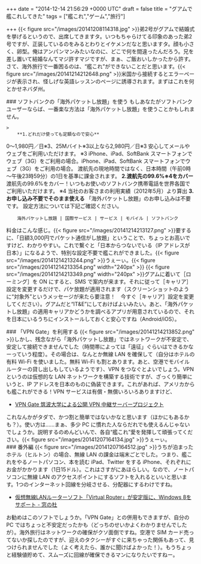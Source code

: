 
+++
date = "2014-12-14 21:56:29 +0000 UTC"
draft = false
title = "グアムで艦これしてきた"
tags = ["艦これ","ゲーム","旅行"]

+++
{{< figure src="/images/20141208114318.jpg"  >}}弟2号がグアムで結婚式を挙げるというので、出席してきますタ。いつもちゃらけてる印象のあった弟2号ですが、正装しているのをみるとわりとイケメンだなと思いますタ。顔も小さく、卵型。俺はアンパンマンみたいなのに、どこで何を間違ったんだろう。兄を差し置いて結婚なんてマジ許すマジですが、まぁ、ご飯おいしかったから許す。さて、海外旅行で一番困るのは、“艦これ”ができないことだと思います。{{< figure src="/images/20141214212648.png"  >}}米国から接続するとエラーページが表示され、怪しげな英語レッスンのページに誘導されます。まずはこれを何とかせネバダ州。

<div class="section">
    ### ソフトバンクの「海外パケットし放題」を使う
    もしあなたがソフトバンクユーザーならば、一番楽な方法は「海外パケットし放題」を使うことかもしれません。

    >
        **1.どれだけ使っても定額なので安心**
0～1,980円／日※3、25Mバイト※3以上なら2,980円／日※3
安心してメールやウェブをご利用いただけます。
※3
iPhone、iPad、SoftBank スマートフォンでウェブ（3G）をご利用の場合。iPhone、iPad、SoftBank スマートフォンでウェブ（3G）をご利用の場合。
渡航先の現地時間ではなく、日本時間（午前0時～午後23時59分）の1日を基準に課金されます。
**2.渡航先の99.6%※4をカバー**
渡航先の99.6%をカバー！いつもお使いのソフトバンク携帯電話を世界各国でご利用いただけます。
※4
当社のお客さまの利用実績（2012年5月）より算出
**3.お申し込み不要でそのまま使える**
「海外パケットし放題」のお申し込みは不要です。
設定方法については下記ご確認ください。

        海外パケットし放題 | 国際サービス | サービス | モバイル | ソフトバンク
    
料金はこんな感じ。{{< figure src="/images/20141214213127.png"  >}}要するに、「日額3,000円でパケット通信がし放題」ということで、ちょっとお高いですけど、わかりやすい。これで繋ぐと「日本からつないでいる（IP アドレスが日本）」になるようで、特別な設定不要で艦これができました。{{< figure src="/images/20141214213244.png"  >}}うぇーぃ。{{< figure src="/images/20141214213354.png" width="240px" >}} {{< figure src="/images/20141214213349.png" width="240px" >}}グアムに着いて［ローミング］を ON にすると、SMS で案内が来ます。それに従って［キャリア］設定を変更するだけで、パケ放題が適用されます（スクリーンショットのように“対象外”というメッセージが来たら要注意！　今すぐ［キャリア］設定を変更してください）。グアムだと“IT&amp;E”にしておけばよいみたい。あと、「海外パケットし放題」の適用キャリアかどうかを調べるアプリが用意されているので、それを日本にいるうちにインストールしておくと安心ですね（Android/iOS）。

</div>
<div class="section">
    ### 「VPN Gate」を利用する
    {{< figure src="/images/20141214213852.png"  >}}しかし、残念ながら「海外パケットし放題」ではネットワークが不安定で、安定して接続できませんでした（時間帯によっては「遠征」ぐらいはできるかなーっていう程度）。その場合は、なんとか無線 LAN を確保して（自分はホテルの有料 Wi-Fi を使いました。無料 Wi-Fi も割とあります。あと、空港でモバイルルーターの貸し出しもしているようです）、VPN をつなぐとよいでしょう。VPN というのは仮想的な LAN ネットワークを構築する技術ですが、ざっくり簡単にいうと、IP アドレスを日本のものに偽装できます。これがあれば、アメリカからも艦これができる！VPN サービスは有償・無償いろいろありますけど、

<ul>
<li><a href="http://www.vpngate.net/ja/">VPN Gate 筑波大学による公開 VPN 中継サーバープロジェクト</a></li>
</ul>これなんかがタダで、かつ割と簡単ではないかなと思います（ほかにもあるかも？）。使い方は……まぁ、多少 PC に慣れた人ならだれでも使えるんじゃないでしょうか。説明するのめんどいんで、各自“艦これ”愛を発揮して頑張ってください。{{< figure src="/images/20141207164134.jpg"  >}}うぇーぃ。

</div>
<div class="section">
    ### 番外編
    {{< figure src="/images/20141207164512.jpg"  >}}うちが泊まったホテル（ヒルトン）の場合、無線 LAN の課金は端末ごとでした。つまり、艦これをやるノートパソコン、本を読む iPad、Twitter をする iPhone、それぞれにお金がかかります（1日15ドル）。これはさすがにあほらしい。なので、ノートパソコンに無線 LAN のアクセスポイントにするソフトを入れるといいと思います。1つのインターネット回線を分岐させる、分配器にするわけですね。

<ul>
<li><a href="http://www.forest.impress.co.jp/docs/news/20130212_587364.html">仮想無線LANルーターソフト「Virtual Router」が安定版に、Windows 8をサポート - 窓の杜</a></li>
</ul>お勧めはこのソフトでしょうか。「VPN Gate」との併用もできますが、自分の PC ではちょっと不安定だったかも（どっちのせいかよくわかりませんでしたが）。海外旅行はネットワークの確保がクソ面倒ですね。空港で SIM カード売ってないか探したのですが、迎えのタクシーがすぐに来ちゃった関係もあって、見つけられませんでした（よく考えたら、誰かに聞けばよかった！）。もうちょっと経験値貯めて、スムーズに回線が確保できるマンになりたいですねー。

</div>

